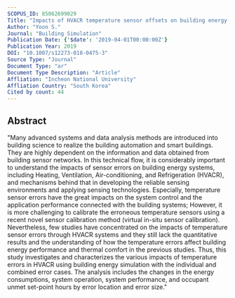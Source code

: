 ```yaml
---
SCOPUS_ID: 85062699029
Title: "Impacts of HVACR temperature sensor offsets on building energy performance and occupant thermal comfort"
Author: "Yoon S."
Journal: "Building Simulation"
Publication Date: {'$date': '2019-04-01T00:00:00Z'}
Publication Year: 2019
DOI: "10.1007/s12273-018-0475-3"
Source Type: "Journal"
Document Type: "ar"
Document Type Description: "Article"
Affliation: "Incheon National University"
Affliation Country: "South Korea"
Cited by count: 44
---
```


## Abstract
"Many advanced systems and data analysis methods are introduced into building science to realize the building automation and smart buildings. They are highly dependent on the information and data obtained from building sensor networks. In this technical flow, it is considerably important to understand the impacts of sensor errors on building energy systems, including Heating, Ventilation, Air-conditioning, and Refrigeration (HVACR), and mechanisms behind that in developing the reliable sensing environments and applying sensing technologies. Especially, temperature sensor errors have the great impacts on the system control and the application performance connected with the building systems; However, it is more challenging to calibrate the erroneous temperature sensors using a recent novel sensor calibration method (virtual in-situ sensor calibration). Nevertheless, few studies have concentrated on the impacts of temperature sensor errors through HVACR systems and they still lack the quantitative results and the understanding of how the temperature errors affect building energy performance and thermal comfort in the previous studies. Thus, this study investigates and characterizes the various impacts of temperature errors in HVACR using building energy simulation with the individual and combined error cases. The analysis includes the changes in the energy consumptions, system operation, system performance, and occupant unmet set-point hours by error location and error size."
